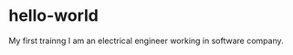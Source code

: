 hello-world
===========

My first trainng 
I am an electrical engineer working in software company.

